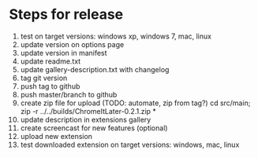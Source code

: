 Steps for release
=================
1. test on target versions: windows xp, windows 7, mac, linux
1. update version on options page
1. update version in manifest
1. update readme.txt
1. update gallery-description.txt with changelog
1. tag git version
1. push tag to github
1. push master/branch to github 
1. create zip file for upload (TODO: automate, zip from tag?) cd src/main; zip -r ../../builds/ChromeItLater-0.2.1.zip *
1. update description in extensions gallery
1. create screencast for new features (optional)
1. upload new extension
1. test downloaded extension on target versions: windows, mac, linux
